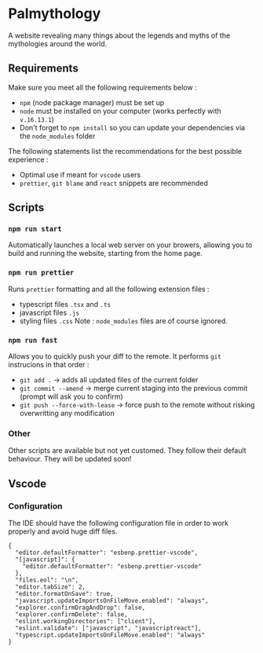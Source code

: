 # Palmythology

A website revealing many things about the legends and myths of the mythologies around the world.

## Requirements

Make sure you meet all the following requirements below :

- `npm` (node package manager) must be set up
- `node` must be installed on your computer (works perfectly with `v.16.13.1`)
- Don't forget to `npm install` so you can update your dependencies via the `node_modules` folder

The following statements list the recommendations for the best possible experience :

- Optimal use if meant for `vscode` users
- `prettier`, `git blame` and `react` snippets are recommended

## Scripts

### `npm run start`

Automatically launches a local web server on your browers, allowing you to build and running the website, starting from the home page.

### `npm run prettier`

Runs `prettier` formatting and all the following extension files :

- typescript files `.tsx` and `.ts`
- javascript files `.js`
- styling files `.css`
  Note : `node_modules` files are of course ignored.

### `npm run fast`

Allows you to quickly push your diff to the remote. It performs `git` instrucions in that order :

- `git add .` -> adds all updated files of the current folder
- `git commit --amend` -> merge current staging into the previous commit (prompt will ask you to confirm)
- `git push --force-with-lease` -> force push to the remote without risking overwritting any modification

### Other

Other scripts are available but not yet customed. They follow their default behaviour. They will be updated soon!

## Vscode

### Configuration

The IDE should have the following configuration file in order to work properly and avoid huge diff files.

```
{
  "editor.defaultFormatter": "esbenp.prettier-vscode",
  "[javascript]": {
    "editor.defaultFormatter": "esbenp.prettier-vscode"
  },
  "files.eol": "\n",
  "editor.tabSize": 2,
  "editor.formatOnSave": true,
  "javascript.updateImportsOnFileMove.enabled": "always",
  "explorer.confirmDragAndDrop": false,
  "explorer.confirmDelete": false,
  "eslint.workingDirectories": ["client"],
  "eslint.validate": ["javascript", "javascriptreact"],
  "typescript.updateImportsOnFileMove.enabled": "always"
}
```
